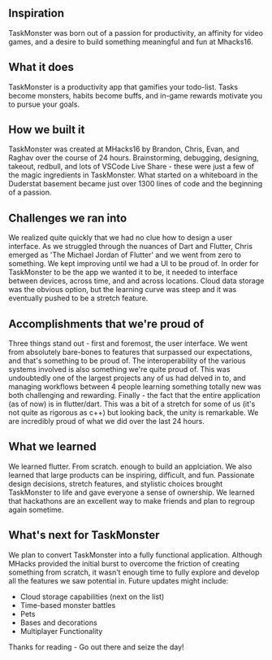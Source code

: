 ## Inspiration
TaskMonster was born out of a passion for productivity, an affinity for video games, and a desire to build something meaningful and fun at Mhacks16.

## What it does
TaskMonster is a productivity app that gamifies your todo-list. Tasks become monsters, habits become buffs, and in-game rewards motivate you to pursue your goals. 

## How we built it
TaskMonster was created at MHacks16 by Brandon, Chris, Evan, and Raghav over the course of 24 hours. Brainstorming, debugging, designing, takeout, redbull, and lots of VSCode Live Share - these were just a few of the magic ingredients in TaskMonster. What started on a whiteboard in the Duderstat basement became just over 1300 lines of code and the beginning of a passion.

## Challenges we ran into
We realized quite quickly that we had no clue how to design a user interface. As we struggled through the nuances of Dart and Flutter, Chris emerged as 'The Michael Jordan of Flutter' and we went from zero to something. We kept improving until we had a UI to be proud of.
In order for TaskMonster to be the app we wanted it to be, it needed to interface between devices, across time, and and across locations. Cloud data storage was the obvious option, but the learning curve was steep and it was eventually pushed to be a stretch feature.

## Accomplishments that we're proud of
Three things stand out - first and foremost, the user interface. We went from absolutely bare-bones to features that surpassed our expectations, and that's something to be proud of.
The interoperability of the various systems involved is also something we're quite proud of. This was undoubtedly one of the largest projects any of us had delved in to, and managing workflows between 4 people learning something totally new was both challenging and rewarding.
Finally - the fact that the entire application (as of now) is in flutter/dart. This was a bit of a stretch for some of us (it's not quite as rigorous as c++) but looking back, the unity is remarkable.
We are incredibly proud of what we did over the last 24 hours.

## What we learned
We learned flutter. From scratch. enough to build an applciation.
We also learned that large products can be inspiring, difficult, and fun. Passionate design decisions, stretch features, and stylistic choices brought TaskMonster to life and gave everyone a sense of ownership. We learned that hackathons are an excellent way to make friends and plan to regroup again sometime.

## What's next for TaskMonster
We plan to convert TaskMonster into a fully functional application. Although MHacks provided the initial burst to overcome the friction of creating something from scratch, it wasn't enough time to fully explore and develop all the features we saw potential in.
Future updates might include:
- Cloud storage capabilities (next on the list)
- Time-based monster battles
- Pets
- Bases and decorations
- Multiplayer Functionality

Thanks for reading - Go out there and seize the day!
